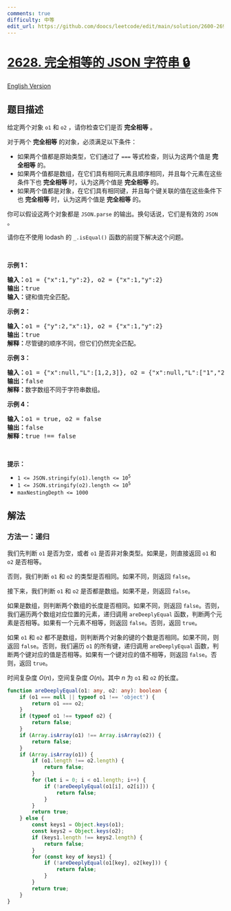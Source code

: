 ```yaml
---
comments: true
difficulty: 中等
edit_url: https://github.com/doocs/leetcode/edit/main/solution/2600-2699/2628.JSON%20Deep%20Equal/README.md
---
```


<!-- problem:start -->

# [2628. 完全相等的 JSON 字符串 🔒](https://leetcode.cn/problems/json-deep-equal)

[English Version](/solution/2600-2699/2628.JSON%20Deep%20Equal/README_EN.md)

## 题目描述

<!-- description:start -->

<p>给定两个对象 <code>o1</code> 和 <code>o2</code> ，请你检查它们是否 <strong>完全相等</strong> 。</p>

<p>对于两个 <strong>完全相等</strong> 的对象，必须满足以下条件：</p>

<ul>
	<li>如果两个值都是原始类型，它们通过了&nbsp;<code>===</code> 等式检查，则认为这两个值是 <strong>完全相等</strong> 的。</li>
	<li>如果两个值都是数组，在它们具有相同元素且顺序相同，并且每个元素在这些条件下也 <strong>完全相等&nbsp;</strong>时，认为这两个值是&nbsp;<strong>完全相等</strong>&nbsp;的。</li>
	<li>如果两个值都是对象，在它们具有相同键，并且每个键关联的值在这些条件下也 <strong>完全相等</strong> 时，认为这两个值是 <strong>完全相等</strong> 的。</li>
</ul>

<p>你可以假设这两个对象都是 <code>JSON.parse</code> 的输出。换句话说，它们是有效的 <code>JSON</code> 。</p>

<p>请你在不使用 lodash 的 <code>_.isEqual()</code> 函数的前提下解决这个问题。</p>

<p>&nbsp;</p>

<p><strong>示例 1：</strong></p>

<pre>
<b>输入：</b>o1 = {"x":1,"y":2}, o2 = {"x":1,"y":2}
<b>输出：</b>true
<b>输入：</b>键和值完全匹配。
</pre>

<p><strong>示例 2：</strong></p>

<pre>
<b>输入：</b>o1 = {"y":2,"x":1}, o2 = {"x":1,"y":2}
<b>输出：</b>true
<b>解释：</b>尽管键的顺序不同，但它们仍然完全匹配。
</pre>

<p><strong>示例 3：</strong></p>

<pre>
<b>输入：</b>o1 = {"x":null,"L":[1,2,3]}, o2 = {"x":null,"L":["1","2","3"]}
<b>输出：</b>false
<b>解释：</b>数字数组不同于字符串数组。
</pre>

<p><strong>示例 4：</strong></p>

<pre>
<b>输入：</b>o1 = true, o2 = false
<b>输出：</b>false
<b>解释：</b>true !== false</pre>

<p>&nbsp;</p>

<p><strong>提示：</strong></p>

<ul>
	<li><code>1 &lt;= JSON.stringify(o1).length &lt;= 10<sup>5</sup></code></li>
	<li><code>1 &lt;= JSON.stringify(o2).length &lt;= 10<sup>5</sup></code></li>
	<li><code>maxNestingDepth &lt;= 1000</code></li>
</ul>

<!-- description:end -->

## 解法

<!-- solution:start -->

### 方法一：递归

我们先判断 `o1` 是否为空，或者 `o1` 是否非对象类型。如果是，则直接返回 `o1` 和 `o2` 是否相等。

否则，我们判断 `o1` 和 `o2` 的类型是否相同。如果不同，则返回 `false`。

接下来，我们判断 `o1` 和 `o2` 是否都是数组。如果不是，则返回 `false`。

如果是数组，则判断两个数组的长度是否相同。如果不同，则返回 `false`。否则，我们遍历两个数组对应位置的元素，递归调用 `areDeeplyEqual` 函数，判断两个元素是否相等。如果有一个元素不相等，则返回 `false`。否则，返回 `true`。

如果 `o1` 和 `o2` 都不是数组，则判断两个对象的键的个数是否相同。如果不同，则返回 `false`。否则，我们遍历 `o1` 的所有键，递归调用 `areDeeplyEqual` 函数，判断两个键对应的值是否相等。如果有一个键对应的值不相等，则返回 `false`。否则，返回 `true`。

时间复杂度 $O(n)$，空间复杂度 $O(n)$。其中 $n$ 为 `o1` 和 `o2` 的长度。

<!-- tabs:start -->

```ts
function areDeeplyEqual(o1: any, o2: any): boolean {
    if (o1 === null || typeof o1 !== 'object') {
        return o1 === o2;
    }
    if (typeof o1 !== typeof o2) {
        return false;
    }
    if (Array.isArray(o1) !== Array.isArray(o2)) {
        return false;
    }
    if (Array.isArray(o1)) {
        if (o1.length !== o2.length) {
            return false;
        }
        for (let i = 0; i < o1.length; i++) {
            if (!areDeeplyEqual(o1[i], o2[i])) {
                return false;
            }
        }
        return true;
    } else {
        const keys1 = Object.keys(o1);
        const keys2 = Object.keys(o2);
        if (keys1.length !== keys2.length) {
            return false;
        }
        for (const key of keys1) {
            if (!areDeeplyEqual(o1[key], o2[key])) {
                return false;
            }
        }
        return true;
    }
}
```

<!-- tabs:end -->

<!-- solution:end -->

<!-- problem:end -->
